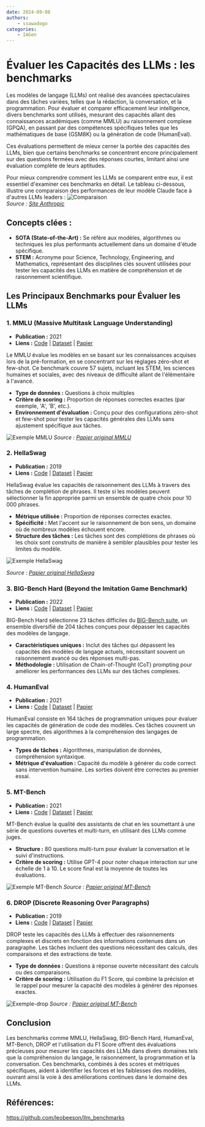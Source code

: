 ```yaml
---
date: 2024-09-08
authors:
    - ssawadogo
categories: 
    - IAGen
---
```


# Évaluer les Capacités des LLMs : les benchmarks

Les modèles de langage (LLMs) ont réalisé des avancées spectaculaires dans des tâches variées, telles que la rédaction, la conversation, et la programmation.
Pour évaluer et comparer efficacement leur intelligence, divers benchmarks sont utilisés, mesurant des capacités allant des connaissances académiques (comme MMLU) au raisonnement complexe (GPQA), en passant par des compétences spécifiques telles que les mathématiques de base (GSM8K) ou la génération de code (HumanEval). 

<!-- more -->

Ces évaluations permettent de mieux cerner la portée des capacités des LLMs, bien que certains benchmarks se concentrent encore principalement sur des questions fermées avec des réponses courtes, limitant ainsi une évaluation complète de leurs aptitudes.

Pour mieux comprendre comment les LLMs se comparent entre eux, il est essentiel d'examiner ces benchmarks en détail. Le tableau ci-dessous, illustre une comparaison des performances de leur modèle Claude face à d'autres LLMs leaders :
![Comparaison](llm_evaluation/comparaison_llms.webp)  
*Source : [Site Anthropic](https://www.anthropic.com/news/claude-3-family)*

## Concepts clées :
- **SOTA (State-of-the-Art) :** Se réfère aux modèles, algorithmes ou techniques les plus performants actuellement dans un domaine d'étude spécifique.
- **STEM :** Acronyme pour Science, Technology, Engineering, and Mathematics, représentant des disciplines clés souvent utilisées pour tester les capacités des LLMs en matière de compréhension et de raisonnement scientifique.

## Les Principaux Benchmarks pour Évaluer les LLMs

### 1. **MMLU (Massive Multitask Language Understanding)**

- **Publication :** 2021
- **Liens :** [Code](https://github.com/hendrycks/test) | [Dataset](https://huggingface.co/datasets/lukaemon/mmlu) | [Papier](https://arxiv.org/abs/2009.03300)

Le MMLU évalue les modèles en se basant sur les connaissances acquises lors de la pré-formation, en se concentrant sur les réglages zéro-shot et few-shot. Ce benchmark couvre 57 sujets, incluant les STEM, les sciences humaines et sociales, avec des niveaux de difficulté allant de l'élémentaire à l'avancé. 

- **Type de données :** Questions à choix multiples
- **Critère de scoring :** Proportion de réponses correctes exactes (par exemple, 'A', 'B', etc.).
- **Environnement d'évaluation :** Conçu pour des configurations zéro-shot et few-shot pour tester les capacités générales des LLMs sans ajustement spécifique aux tâches.

![Exemple MMLU](llm_evaluation/mmlu.PNG)
*Source : [Papier original MMLU](https://arxiv.org/abs/2009.03300)*

### 2. **HellaSwag**

- **Publication :** 2019
- **Liens :** [Code](https://github.com/rowanz/hellaswag) | [Dataset](https://huggingface.co/datasets/Rowan/hellaswag) | [Papier](https://arxiv.org/abs/1905.07830)

HellaSwag évalue les capacités de raisonnement des LLMs à travers des tâches de complétion de phrases. Il teste si les modèles peuvent sélectionner la fin appropriée parmi un ensemble de quatre choix pour 10 000 phrases. 

- **Métrique utilisée :** Proportion de réponses correctes exactes.
- **Spécificité :** Met l'accent sur le raisonnement de bon sens, un domaine où de nombreux modèles échouent encore.
- **Structure des tâches :** Les tâches sont des complétions de phrases où les choix sont construits de manière à sembler plausibles pour tester les limites du modèle.

![Exemple HellaSwag](llm_evaluation/hellaswag.PNG)

*Source : [Papier original HellaSwag](https://arxiv.org/abs/1905.07830)*

### 3. **BIG-Bench Hard (Beyond the Imitation Game Benchmark)**

- **Publication :** 2022
- **Liens :** [Code](https://github.com/suzgunmirac/BIG-Bench-Hard) | [Dataset](https://huggingface.co/datasets/maveriq/bigbenchhard) | [Papier](https://arxiv.org/abs/2210.09261)

BIG-Bench Hard sélectionne 23 tâches difficiles du [BIG-Bench suite](https://github.com/google/BIG-bench), un ensemble diversifié de 204 tâches conçues pour dépasser les capacités des modèles de langage. 

- **Caractéristiques uniques :** Inclut des tâches qui dépassent les capacités des modèles de langage actuels, nécessitant souvent un raisonnement avancé ou des réponses multi-pas.
- **Méthodologie :** Utilisation de Chain-of-Thought (CoT) prompting pour améliorer les performances des LLMs sur des tâches complexes.

### 4. **HumanEval**

- **Publication :** 2021
- **Liens :** [Code](https://github.com/openai/human-eval) | [Dataset](https://paperswithcode.com/dataset/humaneval) | [Papier](https://arxiv.org/abs/2107.03374)

HumanEval consiste en 164 tâches de programmation uniques pour évaluer les capacités de génération de code des modèles. Ces tâches couvrent un large spectre, des algorithmes à la compréhension des langages de programmation. 

- **Types de tâches :** Algorithmes, manipulation de données, compréhension syntaxique.
- **Métrique d'évaluation :** Capacité du modèle à générer du code correct sans intervention humaine. Les sorties doivent être correctes au premier essai.

### 5. **MT-Bench**

- **Publication :** 2021
- **Liens :** [Code](https://github.com/lm-sys/FastChat/blob/main/fastchat/llm_judge/README.md) | [Dataset](https://huggingface.co/spaces/lmsys/mt-bench) | [Papier](https://arxiv.org/pdf/2306.05685v4.pdf)

MT-Bench évalue la qualité des assistants de chat en les soumettant à une série de questions ouvertes et multi-turn, en utilisant des LLMs comme juges. 

- **Structure :** 80 questions multi-turn pour évaluer la conversation et le suivi d'instructions.
- **Critère de scoring :** Utilise GPT-4 pour noter chaque interaction sur une échelle de 1 à 10. Le score final est la moyenne de toutes les évaluations.

![Exemple MT-Bench](llm_evaluation/mt_bench_example.PNG)
*Source : [Papier original MT-Bench](https://arxiv.org/pdf/2306.05685v4.pdf)*

### 6. **DROP (Discrete Reasoning Over Paragraphs)**

- **Publication :** 2019
- **Liens :** [Code](https://github.com/allenai/drop) | [Dataset](https://huggingface.co/datasets/drop) | [Papier](https://arxiv.org/abs/1903.00161)

DROP teste les capacités des LLMs à effectuer des raisonnements complexes et discrets en fonction des informations contenues dans un paragraphe. Les tâches incluent des questions nécessitant des calculs, des comparaisons et des extractions de texte.

- **Type de données :** Questions à réponse ouverte nécessitant des calculs ou des comparaisons.
- **Critère de scoring :** Utilisation du F1 Score, qui combine la précision et le rappel pour mesurer la capacité des modèles à générer des réponses exactes.

![Exemple-drop](llm_evaluation/drop_example.png)
*Source : [Papier original MT-Bench](https://arxiv.org/pdf/2306.05685v4.pdf)*



## Conclusion

Les benchmarks comme MMLU, HellaSwag, BIG-Bench Hard, HumanEval, MT-Bench, DROP et l'utilisation du F1 Score offrent des évaluations précieuses pour mesurer les capacités des LLMs dans divers domaines tels que la compréhension du langage, le raisonnement, la programmation et la conversation. Ces benchmarks, combinés à des scores et métriques spécifiques, aident à identifier les forces et les faiblesses des modèles, ouvrant ainsi la voie à des améliorations continues dans le domaine des LLMs.


## Références:
https://github.com/leobeeson/llm_benchmarks